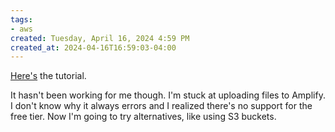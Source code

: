 ```yaml
---
tags: 
- aws
created: Tuesday, April 16, 2024 4:59 PM
created_at: 2024-04-16T16:59:03-04:00
---
```

[Here's](https://aws.amazon.com/getting-started/hands-on/build-web-app-s3-lambda-api-gateway-dynamodb/) the tutorial.

It hasn't been working for me though. I'm stuck at uploading files to Amplify. I don't know why it always errors and I realized there's no support for the free tier. Now I'm going to try alternatives, like using S3 buckets.